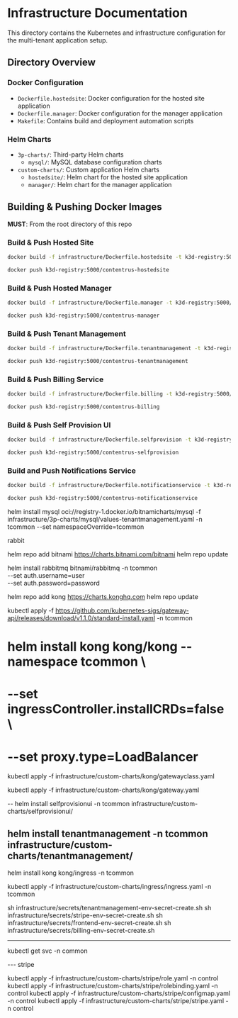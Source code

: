 # Infrastructure Documentation

This directory contains the Kubernetes and infrastructure configuration for the multi-tenant application setup.

## Directory Overview

### Docker Configuration
- `Dockerfile.hostedsite`: Docker configuration for the hosted site application
- `Dockerfile.manager`: Docker configuration for the manager application
- `Makefile`: Contains build and deployment automation scripts

### Helm Charts
- `3p-charts/`: Third-party Helm charts
    - `mysql/`: MySQL database configuration charts
- `custom-charts/`: Custom application Helm charts
    - `hostedsite/`: Helm chart for the hosted site application
    - `manager/`: Helm chart for the manager application


## Building & Pushing Docker Images

**MUST**: From the root directory of this repo

### Build & Push Hosted Site
```bash
docker build -f infrastructure/Dockerfile.hostedsite -t k3d-registry:5000/contentrus-hostedsite .
```
```bash
docker push k3d-registry:5000/contentrus-hostedsite
```

### Build & Push Hosted Manager
```bash
docker build -f infrastructure/Dockerfile.manager -t k3d-registry:5000/contentrus-manager .
```
```bash
docker push k3d-registry:5000/contentrus-manager
```

### Build & Push Tenant Management
```bash
docker build -f infrastructure/Dockerfile.tenantmanagement -t k3d-registry:5000/contentrus-tenantmanagement .
```
```bash
docker push k3d-registry:5000/contentrus-tenantmanagement
```

### Build & Push Billing Service
```bash
docker build -f infrastructure/Dockerfile.billing -t k3d-registry:5000/contentrus-billing .
```
```bash
docker push k3d-registry:5000/contentrus-billing
```

### Build & Push Self Provision UI
```bash
docker build -f infrastructure/Dockerfile.selfprovision -t k3d-registry:5000/contentrus-selfprovision .
```
```bash
docker push k3d-registry:5000/contentrus-selfprovision
```

### Build and Push Notifications Service
```bash
docker build -f infrastructure/Dockerfile.notificationservice -t k3d-registry:5000/contentrus-notificationservice .
```
```bash
docker push k3d-registry:5000/contentrus-notificationservice
```

helm install mysql oci://registry-1.docker.io/bitnamicharts/mysql -f infrastructure/3p-charts/mysql/values-tenantmanagement.yaml -n tcommon --set namespaceOverride=tcommon

rabbit

helm repo add bitnami https://charts.bitnami.com/bitnami
helm repo update

helm install rabbitmq bitnami/rabbitmq -n tcommon \
  --set auth.username=user \
  --set auth.password=password


helm repo add kong https://charts.konghq.com
helm repo update

kubectl apply -f https://github.com/kubernetes-sigs/gateway-api/releases/download/v1.1.0/standard-install.yaml -n tcommon


# helm install kong kong/kong --namespace tcommon \
#  --set ingressController.installCRDs=false \
#  --set proxy.type=LoadBalancer
kubectl apply -f infrastructure/custom-charts/kong/gatewayclass.yaml

kubectl apply -f infrastructure/custom-charts/kong/gateway.yaml

--
helm install selfprovisionui -n tcommon infrastructure/custom-charts/selfprovisionui/

helm install tenantmanagement -n tcommon infrastructure/custom-charts/tenantmanagement/
--

helm install kong kong/ingress -n tcommon

kubectl apply -f infrastructure/custom-charts/ingress/ingress.yaml -n tcommon

sh infrastructure/secrets/tenantmanagement-env-secret-create.sh
sh infrastructure/secrets/stripe-env-secret-create.sh
sh infrastructure/secrets/frontend-env-secret-create.sh
sh infrastructure/secrets/billing-env-secret-create.sh




-----------

kubectl get svc -n common


--- stripe

kubectl apply -f infrastructure/custom-charts/stripe/role.yaml -n control
kubectl apply -f infrastructure/custom-charts/stripe/rolebinding.yaml -n control
kubectl apply -f infrastructure/custom-charts/stripe/configmap.yaml -n control
kubectl apply -f infrastructure/custom-charts/stripe/stripe.yaml -n control